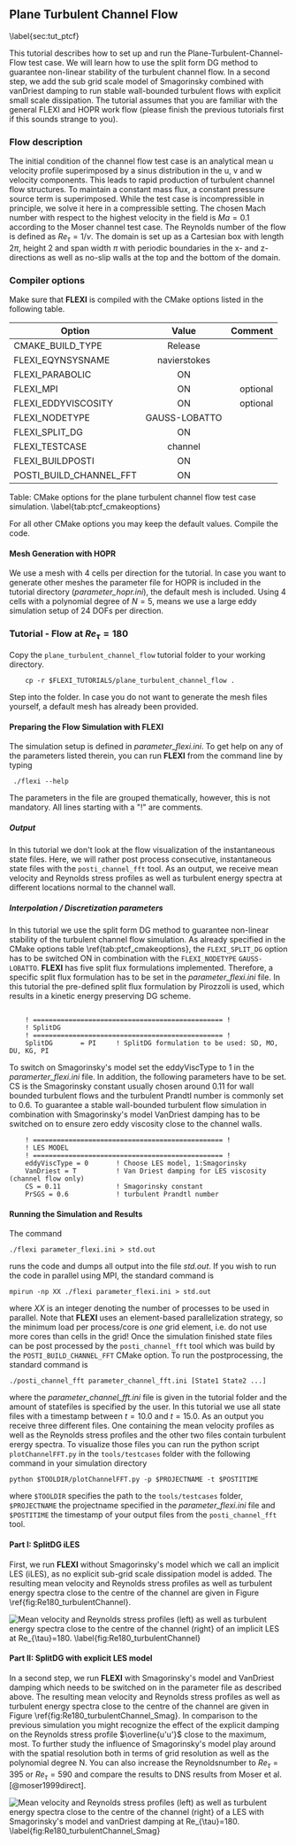 ## Plane Turbulent Channel Flow
\label{sec:tut_ptcf}

This tutorial describes how to set up and run the Plane-Turbulent-Channel-Flow test case. We will learn how to use the split form DG method to guarantee non-linear stability of the turbulent channel flow. In a second step, we add the sub grid scale model of Smagorinsky combined with vanDriest damping to run stable wall-bounded turbulent flows with explicit small scale dissipation. The tutorial assumes that you are familiar with the general FLEXI and HOPR work flow (please finish the previous tutorials first if this sounds strange to you).

### Flow description

The initial condition of the channel flow test case is an analytical mean u velocity profile superimposed by a sinus distribution in the u, v and w velocity components. This leads to rapid production of turbulent channel flow structures. To maintain a constant mass flux, a constant pressure source term is superimposed. While the test case is incompressible in principle, we solve it here in a compressible setting. The chosen Mach number with respect to the highest velocity in the field is $Ma=0.1$ according to the Moser channel test case. The Reynolds number of the flow is defined as $Re_{\tau}=1/\nu$. The domain is set up as a Cartesian box with length $2\pi$, height $2$ and span width $\pi$ with periodic boundaries in the x- and z-directions as well as no-slip walls at the top and the bottom of the domain.   

### Compiler options
        
Make sure that **FLEXI** is compiled with the CMake options listed in the following table.


| Option                          | Value              | Comment      |
| ------------------------------- |:-------------:     | ------------:|
| CMAKE_BUILD_TYPE                | Release            |              |
| FLEXI_EQYNSYSNAME               | navierstokes       |              |
| FLEXI_PARABOLIC                 | ON                 |              |
| FLEXI_MPI                       | ON                 |  optional    |
| FLEXI_EDDYVISCOSITY             | ON                 |  optional    |
| FLEXI_NODETYPE                  | GAUSS-LOBATTO      |              |
| FLEXI_SPLIT_DG                  | ON                 |              |
| FLEXI_TESTCASE                  | channel            |              |
| FLEXI_BUILDPOSTI                | ON                 |              |
| POSTI_BUILD_CHANNEL_FFT         | ON                 |              |

Table: CMake options for the plane turbulent channel flow test case simulation. \label{tab:ptcf_cmakeoptions}

For all other CMake options you may keep the default values. Compile the code.

#### Mesh Generation with HOPR

We use a mesh with 4 cells per direction for the tutorial. In case you want to generate other meshes the parameter file for HOPR is included in the tutorial directory (*parameter_hopr.ini*),
the default mesh is included. Using 4 cells with a polynomial degree of $N=5$, means we use a large eddy simulation setup of $24$ DOFs per direction.

### Tutorial - Flow at $Re_{\tau}=180$

Copy the ``plane_turbulent_channel_flow`` tutorial folder to your working directory.

        cp -r $FLEXI_TUTORIALS/plane_turbulent_channel_flow .
        
Step into the folder. In case you do not want to generate the mesh files yourself, a default mesh has already been provided. 

#### Preparing the Flow Simulation with FLEXI

The simulation setup is defined in *parameter_flexi.ini*. To get help on any of the parameters listed therein, you can run **FLEXI** from the command line by typing

     ./flexi --help
     
The parameters in the file are grouped thematically, however, this is not mandatory. All lines starting with a "!" are comments. 

##### Output 

In this tutorial we don't look at the flow visualization of the instantaneous state files. Here, we will rather post process consecutive, instantaneous state files with the ``posti_channel_fft`` tool. As an output, we receive mean velocity and Reynolds stress profiles as well as turbulent energy spectra at different locations normal to the channel wall.

##### Interpolation / Discretization parameters

In this tutorial we use the split form DG method to guarantee non-linear stability of the turbulent channel flow simulation. As already specified in the CMake options table \ref{tab:ptcf_cmakeoptions}, the ``FLEXI_SPLIT_DG`` option has to be switched ON in combination with the ``FLEXI_NODETYPE`` ``GAUSS-LOBATTO``. **FLEXI** has five split flux formulations implemented. Therefore, a specific split flux formulation has to be set in the *parameter_flexi.ini* file. In this tutorial the pre-defined split flux formulation by Pirozzoli is used, which results in a kinetic energy preserving DG scheme. 

~~~~~~~

    ! ================================================ !
    ! SplitDG
    ! ================================================ !
    SplitDG       = PI     ! SplitDG formulation to be used: SD, MO, DU, KG, PI     

~~~~~~~

To switch on Smagorinsky's model set the eddyViscType to $1$ in the *paramerter_flexi.ini* file. In addition, the following parameters have to be set. CS is the Smagorinsky constant usually chosen around $0.11$ for wall bounded turbulent flows and the turbulent Prandtl number is commonly set to $0.6$. To guarantee a stable wall-bounded turbulent flow simulation in combination with Smagorinsky's model VanDriest damping has to be switched on to ensure zero eddy viscosity close to the channel walls.  

~~~~~~~
    ! ================================================ !
    ! LES MODEL
    ! ================================================ !
    eddyViscType = 0       ! Choose LES model, 1:Smagorinsky
    VanDriest = T          ! Van Driest damping for LES viscosity (channel flow only)
    CS = 0.11              ! Smagorinsky constant
    PrSGS = 0.6            ! turbulent Prandtl number
~~~~~~~

#### Running the Simulation and Results

The command

~~~~~~~
./flexi parameter_flexi.ini > std.out
~~~~~~~

runs the code and dumps all output into the file *std.out*. If you wish to run the code in parallel using MPI, the standard command is

~~~~~~~
mpirun -np XX ./flexi parameter_flexi.ini > std.out
~~~~~~~

where $XX$ is an integer denoting the number of processes to be used in parallel. Note that **FLEXI** uses an element-based parallelization strategy, so the minimum load per process/core is *one* grid element, i.e. do not use more cores than cells in the grid! 
Once the simulation finished state files can be post processed by the ``posti_channel_fft`` tool which was build by the ``POSTI_BUILD_CHANNEL_FFT`` CMake option. To run the postprocessing, the standard command is 

~~~~~~~
./posti_channel_fft parameter_channel_fft.ini [State1 State2 ...]
~~~~~~~

where the *parameter_channel_fft.ini* file is given in the tutorial folder and the amount of statefiles is specified by the user. In this tutorial we use all state files with a timestamp between $t=10.0$ and $t=15.0$. As an output you receive three different files. One containing the mean velocity profiles as well as the Reynolds stress profiles and the other two files contain turbulent erergy spectra. 
To visualize those files you can run the python script ``plotChannelFFT.py`` in the ``tools/testcases`` folder with the following command in your simulation directory

~~~~~~~
python $TOOLDIR/plotChannelFFT.py -p $PROJECTNAME -t $POSTITIME
~~~~~~~

where ``$TOOLDIR`` specifies the path to the ``tools/testcases`` folder, ``$PROJECTNAME`` the projectname specified in the *parameter_flexi.ini* file and ``$POSTITIME`` the timestamp of your output files from the ``posti_channel_fft`` tool.

#### Part I: SplitDG iLES
First, we run **FLEXI** without Smagorinsky's model which we call an implicit LES (iLES), as no explicit sub-grid scale dissipation model is added. The resulting mean velocity and Reynolds stress profiles as well as turbulent energy spectra close to the centre of the channel are given in Figure \ref{fig:Re180_turbulentChannel}.

![Mean velocity and Reynolds stress profiles (left) as well as turbulent energy spectra close to the centre of the channel (right} of an implicit LES at $Re_{\tau}=180$. \label{fig:Re180_turbulentChannel}](tutorials/10_planeTurbulentChannelFlow/Re180_turbulentChannel.png)

#### Part II: SplitDG with explicit LES model 
In a second step, we run **FLEXI** with Smagorinsky's model and VanDriest damping which needs to be switched on in the parameter file as described above. The resulting mean velocity and Reynolds stress profiles as well as turbulent energy spectra close to the centre of the channel are given in Figure \ref{fig:Re180_turbulentChannel_Smag}. In comparison to the previous simulation you might recognize the effect of the explicit damping on the Reynolds stress profile $\overline{u'u'}$ close to the maximum, most. To further study the influence of Smagorinsky's model play around with the spatial resolution both in terms of grid resolution as well as the polynomial degree N. You can also increase the Reynoldsnumber to $Re_{\tau}=395$ or $Re_{\tau}=590$ and compare the results to DNS results from Moser et al. [@moser1999direct]. 

![Mean velocity and Reynolds stress profiles (left) as well as turbulent energy spectra close to the centre of the channel (right} of a LES with Smagorinsky's model and vanDriest damping at $Re_{\tau}=180$. \label{fig:Re180_turbulentChannel_Smag}](tutorials/10_planeTurbulentChannelFlow/Re180_turbulentChannel_Smag.png)

